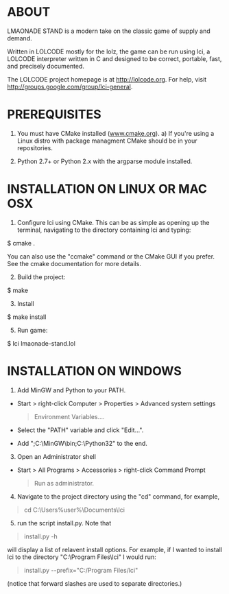 # ABOUT

LMAONADE STAND is a modern take on the classic game of supply and demand.

Written in LOLCODE mostly for the lolz, the game can be run using lci, a LOLCODE interpreter written in C and designed to be correct,
portable, fast, and precisely documented.

The LOLCODE project homepage is at http://lolcode.org.  For help, visit
http://groups.google.com/group/lci-general.

# PREREQUISITES

1. You must have CMake installed (www.cmake.org). 
  a) If you're using a Linux distro with package managment CMake should be in 
    your repositories.

2. Python 2.7+ or Python 2.x with the argparse module installed.
  
# INSTALLATION ON LINUX OR MAC OSX

1. Configure lci using CMake. This can be as simple as opening up the terminal, 
  navigating to the directory containing lci and typing:

  $ cmake .

  You can also use the "ccmake" command or the CMake GUI if you prefer.
  See the cmake documentation for more details.

2. Build the project:

  $ make

3. Install
   
  $ make install

5. Run game:

  $ lci lmaonade-stand.lol

# INSTALLATION ON WINDOWS

1. Add MinGW and Python to your PATH.

  - Start > right-click Computer > Properties > Advanced system settings
    > Environment Variables....
    
  - Select the "PATH" variable and click "Edit...".
  
  - Add ";C:\MinGW\bin;C:\Python32" to the end.
  
3. Open an Administrator shell

  - Start > All Programs > Accessories > right-click Command Prompt
    > Run as administrator.
 
4. Navigate to the project directory using the "cd" command, for example,

  > cd C:\Users\%user%\Documents\lci
 
5. run the script install.py. Note that

  > install.py -h

  will display a list of relavent install options. For
  example, if I wanted to install lci to the directory
  "C:\Program Files\lci" I would run:

  > install.py --prefix="C:/Program Files/lci"
  
  (notice that forward slashes are used to separate directories.)
